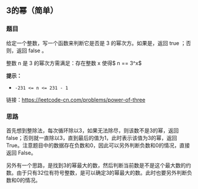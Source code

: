 ## 3的幂（简单）

### 题目

给定一个整数，写一个函数来判断它是否是 3 的幂次方。如果是，返回 true ；否则，返回 false 。

整数 n 是 3 的幂次方需满足：存在整数 x 使得$ n == 3^x$

**提示：**

- `-231 <= n <= 231 - 1`

链接：https://leetcode-cn.com/problems/power-of-three

### 思路

首先想到整除法，每次循环除以3，如果无法除尽，则该数不是3的幂，返回 false；否则就一直除以3，直到最后的值为1，此时表示该值为3的幂，返回 True。注意题目中的数据存在负数和0，因此可以另外判断负数和0的情况，直接返回 False。

另外有一个思路，是找到3的幂最大的数，然后判断当前数是不是这个最大数的约数。由于只有32位有符号整数，是可以确定3的幂最大的数。此时也要另外判断负数和0的情况。